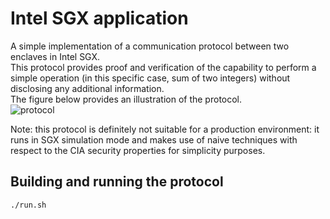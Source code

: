 # Intel SGX application
A simple implementation of a communication protocol between two enclaves in Intel SGX.<br/>
This protocol provides proof and verification of the capability to perform a simple operation (in this specific case, sum of two integers) without disclosing any additional information.<br/>
The figure below provides an illustration of the protocol.<br/>
![protocol](https://user-images.githubusercontent.com/96884174/219003894-ee2b4e54-433d-4ed7-8833-6d654e9d8a7c.png)

Note: this protocol is definitely not suitable for a production environment: it runs in SGX simulation mode and makes use of naive techniques with respect to the CIA security properties for simplicity purposes.

## Building and running the protocol
`./run.sh`
